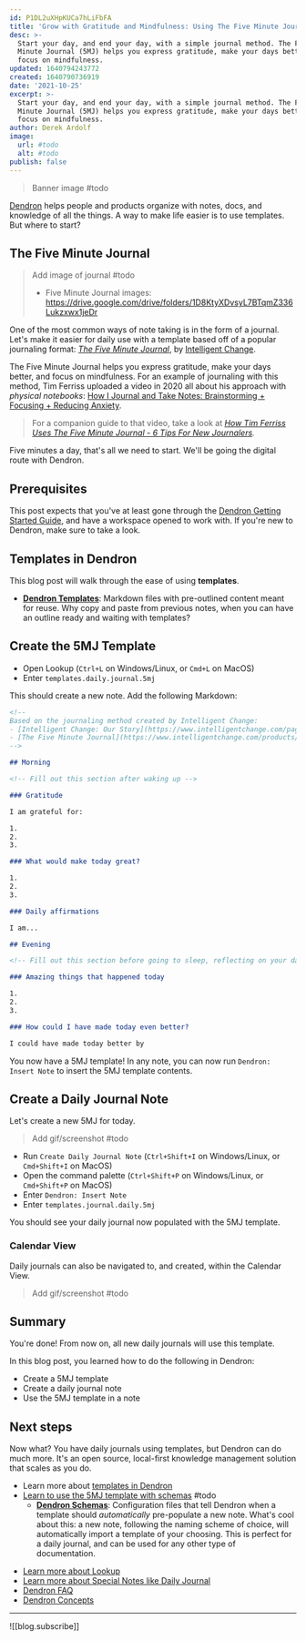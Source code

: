 ```yaml
---
id: P1DL2uXHpKUCa7hLiFbFA
title: 'Grow with Gratitude and Mindfulness: Using The Five Minute Journal template in Dendron'
desc: >-
  Start your day, and end your day, with a simple journal method. The Five
  Minute Journal (5MJ) helps you express gratitude, make your days better, and
  focus on mindfulness.
updated: 1640794243772
created: 1640790736919
date: '2021-10-25'
excerpt: >-
  Start your day, and end your day, with a simple journal method. The Five
  Minute Journal (5MJ) helps you express gratitude, make your days better, and
  focus on mindfulness.
author: Derek Ardolf
image:
  url: #todo
  alt: #todo
publish: false
---
```


> Banner image #todo

[Dendron](https://dendron.so) helps people and products organize with notes, docs, and knowledge of all the things. A way to make life easier is to use templates. But where to start?

## The Five Minute Journal

> Add image of journal #todo
> - Five Minute Journal images: https://drive.google.com/drive/folders/1D8KtyXDvsyL7BTqmZ336Lukzxwx1jeDr

One of the most common ways of note taking is in the form of a journal. Let's make it easier for daily use with a template based off of a popular journaling format: [_The Five Minute Journal_](https://www.intelligentchange.com/pages/customers#journal), by [Intelligent Change](https://www.intelligentchange.com/pages/our-story).

The Five Minute Journal helps you express gratitude, make your days better, and focus on mindfulness. For an example of journaling with this method, Tim Ferriss uploaded a video in 2020 all about his approach with _physical notebooks_: [How I Journal and Take Notes: Brainstorming + Focusing + Reducing Anxiety](https://youtu.be/UFdR8w_R1HA).

> For a companion guide to that video, take a look at _[How Tim Ferriss Uses The Five Minute Journal - 6 Tips For New Journalers](https://www.intelligentchange.com/blogs/read/how-tim-ferriss-uses-the-five-minute-journal-6-tips-for-new-journalers)._

Five minutes a day, that's all we need to start. We'll be going the digital route with Dendron.

## Prerequisites

This post expects that you've at least gone through the [Dendron Getting Started Guide](https://wiki.dendron.so/notes/678c77d9-ef2c-4537-97b5-64556d6337f1/), and have a workspace opened to work with. If you're new to Dendron, make sure to take a look.

## Templates in Dendron

This blog post will walk through the ease of using **templates**.
 
- [**Dendron Templates**](https://wiki.dendron.so/notes/861cbdf8-102e-4633-9933-1f3d74df53d2/): Markdown files with pre-outlined content meant for reuse. Why copy and paste from previous notes, when you can have an outline ready and waiting with templates?

## Create the 5MJ Template

- Open Lookup (`Ctrl+L` on Windows/Linux, or `Cmd+L` on MacOS)
- Enter `templates.daily.journal.5mj`

This should create a new note. Add the following Markdown:

```markdown
<!--
Based on the journaling method created by Intelligent Change:
- [Intelligent Change: Our Story](https://www.intelligentchange.com/pages/our-story)
- [The Five Minute Journal](https://www.intelligentchange.com/products/the-five-minute-journal)
-->

## Morning

<!-- Fill out this section after waking up -->

### Gratitude

I am grateful for:

1.
2.
3.

### What would make today great?

1.
2.
3.

### Daily affirmations

I am...

## Evening

<!-- Fill out this section before going to sleep, reflecting on your day -->

### Amazing things that happened today

1.
2.
3.

### How could I have made today even better?

I could have made today better by
```

You now have a 5MJ template! In any note, you can now run `Dendron: Insert Note` to insert the 5MJ template contents.

## Create a Daily Journal Note

Let's create a new 5MJ for today.

> Add gif/screenshot #todo

- Run `Create Daily Journal Note` (`Ctrl+Shift+I` on Windows/Linux, or `Cmd+Shift+I` on MacOS)
- Open the command palette (`Ctrl+Shift+P` on Windows/Linux, or `Cmd+Shift+P` on MacOS)
- Enter `Dendron: Insert Note`
- Enter `templates.journal.daily.5mj`

You should see your daily journal now populated with the 5MJ template.

### Calendar View

Daily journals can also be navigated to, and created, within the Calendar View.

> Add gif/screenshot #todo

## Summary

You're done! From now on, all new daily journals will use this template.

In this blog post, you learned how to do the following in Dendron:

- Create a 5MJ template
- Create a daily journal note
- Use the 5MJ template in a note

## Next steps

Now what? You have daily journals using templates, but Dendron can do much more. It's an open source, local-first knowledge management solution that scales as you do.

- Learn more about [templates in Dendron](https://wiki.dendron.so/notes/861cbdf8-102e-4633-9933-1f3d74df53d2/)
- [Learn to use the 5MJ template with schemas]() #todo
  - [**Dendron Schemas**](https://wiki.dendron.so/notes/c5e5adde-5459-409b-b34d-a0d75cbb1052/): Configuration files that tell Dendron when a template should _automatically_ pre-populate a new note. What's cool about this: a new note, following the naming scheme of choice, will automatically import a template of your choosing. This is perfect for a daily journal, and can be used for any other type of documentation.
* [Learn more about Lookup](https://wiki.dendron.so/notes/a7c3a810-28c8-4b47-96a6-8156b1524af3/)
* [Learn more about Special Notes like Daily Journal](https://wiki.dendron.so/notes/5c213aa6-e4ba-49e8-85c5-1bdcb33ce202/)
* [Dendron FAQ](https://wiki.dendron.so/notes/683740e3-70ce-4a47-a1f4-1f140e80b558/)
* [Dendron Concepts](https://wiki.dendron.so/notes/c6fd6bc4-7f75-4cbb-8f34-f7b99bfe2d50/)

---

![[blog.subscribe]]